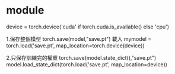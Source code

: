# module

device = torch.device('cuda' if torch.cuda.is_available() else 'cpu')

1.保存整個模型
torch.save(model,"save.pt")
載入
mymodel = torch.load('save.pt', map_location=torch.device(device))


2.只保存訓練完的權重
torch.save(model.state_dict(),"save.pt")
model.load_state_dict(torch.load('save.pt', map_location=device))
